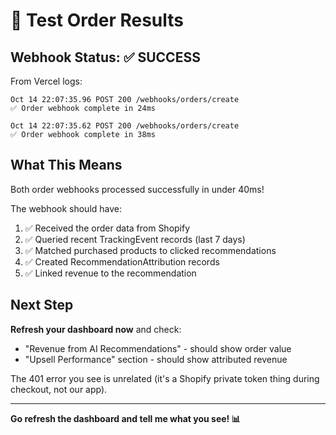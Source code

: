 # 🎯 Test Order Results

## Webhook Status: ✅ SUCCESS

From Vercel logs:
```
Oct 14 22:07:35.96 POST 200 /webhooks/orders/create
✅ Order webhook complete in 24ms

Oct 14 22:07:35.62 POST 200 /webhooks/orders/create
✅ Order webhook complete in 38ms
```

## What This Means

Both order webhooks processed successfully in under 40ms!

The webhook should have:
1. ✅ Received the order data from Shopify
2. ✅ Queried recent TrackingEvent records (last 7 days)
3. ✅ Matched purchased products to clicked recommendations
4. ✅ Created RecommendationAttribution records
5. ✅ Linked revenue to the recommendation

## Next Step

**Refresh your dashboard now** and check:
- "Revenue from AI Recommendations" - should show order value
- "Upsell Performance" section - should show attributed revenue

The 401 error you see is unrelated (it's a Shopify private token thing during checkout, not our app).

---

**Go refresh the dashboard and tell me what you see! 📊**

